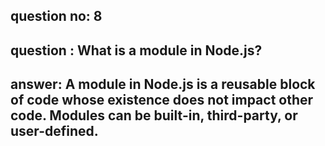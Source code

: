 
      
## question no: 8

## question : What is a module in Node.js?

## answer: A module in Node.js is a reusable block of code whose existence does not impact other code. Modules can be built-in, third-party, or user-defined.
      